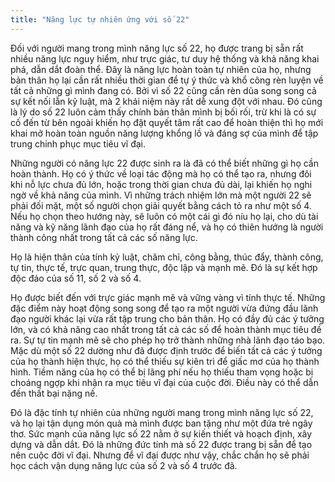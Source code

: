 ```yaml
---
title: "Năng lực tự nhiên ứng với số 22"
---
```

Đối với người mang trong mình năng lực số 22, họ được trang bị sẵn rất nhiều năng lực nguy hiểm, như trực giác, tư duy hệ thống và khả năng khai phá, dẫn dắt đoàn thể. Đây là năng lực hoàn toàn tự nhiên của họ, nhưng bản thân họ lại cần rất nhiều thời gian để tự ý thức và khổ công rèn luyện về tất cả những gì mình đang có. Bởi vì số 22 cũng cần rèn dũa song song cả sự kết nối lẫn kỷ luật, mà 2 khái niệm này rất dễ xung đột với nhau. Đó cũng là lý do số 22 luôn cảm thấy chính bản thân mình bị bối rối, trừ khi là có sự cố đến từ bên ngoài khiến họ đặt quyết tâm rất cao để hoàn thiện thì họ mới khai mở hoàn toàn nguồn năng lượng khổng lồ và đáng sợ của mình để tập trung chinh phục mục tiêu vĩ đại.

Những người có năng lực 22 được sinh ra là đã có thể biết những gì họ cần hoàn thành. Họ có ý thức về loại tác động mà họ có thể tạo ra, nhưng đôi khi nỗ lực chưa đủ lớn, hoặc trong thời gian chưa đủ dài, lại khiến họ nghi ngờ về khả năng của mình. 
Vì những trách nhiệm lớn mà một người 22 sẽ phải đối mặt, một số người chọn giải quyết bằng cách tỏ ra như một số 4. Nếu họ chọn theo hướng này, sẽ luôn có một cái gì đó níu họ lại, cho dù tài năng và kỹ năng lãnh đạo của họ rất đáng nể, và họ có thiên hướng là người thành công nhất trong tất cả các số năng lực. 

Họ là hiện thân của tính kỷ luật, chăm chỉ, công bằng, thúc đẩy, thành công, tự tin, thực tế, trực quan, trung thực, độc lập và mạnh mẽ. Đó là sự kết hợp độc đáo của số 11, số 2 và số 4. 

Họ được biết đến với trực giác mạnh mẽ và vững vàng vì tính thực tế. Những đặc điểm này hoạt động song song để tạo ra một người vừa đứng đầu lãnh đạo người khác lại vừa rất tập trung cho bản thân. Họ có đầy đủ các ý tưởng lớn, và có khả năng cao nhất trong tất cả các số để hoàn thành mục tiêu đề ra. Sự tự tin mạnh mẽ sẽ cho phép họ trở thành những nhà lãnh đạo táo bạo. 
Mặc dù một số 22 dường như đã được định trước để biến tất cả các ý tưởng của họ thành hiện thực, họ có thể thiếu sự kiên trì để giấc mơ của họ thành hình. Tiềm năng của họ có thể bị lãng phí nếu họ thiếu tham vọng hoặc bị choáng ngợp khi nhận ra mục tiêu vĩ đại của cuộc đời. Điều này có thể dẫn đến thất bại nặng nề.

Đó là đặc tính tự nhiên của những người mang trong mình năng lực số 22, và họ lại tận dụng món quà mà mình được ban tặng như một đứa trẻ ngây thơ. Sức mạnh của năng lực số 22 nằm ở sự kiến thiết và hoạch định, xây dựng và dẫn dắt. Đó là những đức tính mà số 22 được trang bị sẵn để tạo nên cuộc đời vĩ đại. Nhưng để vĩ đại được như vậy, chắc chắn họ sẽ phải học cách vận dụng năng lực của số 2 và số 4 trước đã.
